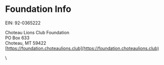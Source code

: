 # Foundation Info

EIN: 92-0365222

Choteau Lions Club Foundation\
PO Box 633\
Choteau, MT 59422\
[https://foundation.choteaulions.club](https://foundation.choteaulions.club)

\
